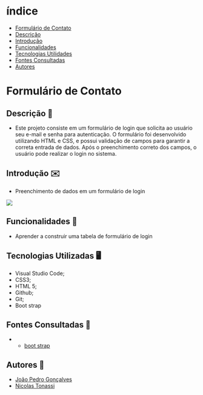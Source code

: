 # índice

* [Formulário de Contato](#form-contato)
* [Descrição](#descrição)
* [Introdução](#introdução)
* [Funcionalidades](#funcionalidades)
* [Tecnologias Utilidades](#tecnologias-utilizadas)
* [Fontes Consultadas](#fontes-consultadas)
* [Autores](#autores)

# Formulário de Contato

## Descrição 📖
- Este projeto consiste em um formulário de login que solicita ao usuário seu e-mail e senha para autenticação. O formulário foi desenvolvido utilizando HTML e CSS, e possui validação de campos para garantir a correta entrada de dados. Após o preenchimento correto dos campos, o usuário pode realizar o login no sistema.

## Introdução ✉️
- Preenchimento de dados em um formulário de login  

<img src="img/form-Login.png">

## Funcionalidades 🧠
- Aprender a construir uma tabela de formulário de login

## Tecnologias Utilizadas 🖥️
- Visual Studio Code;
- CSS3;
- HTML 5;
- Github;
- Git;
- Boot strap

## Fontes Consultadas 🔗
- - [boot strap](https://getbootstrap.com/)

## Autores 👥
- [João Pedro Gonçalves](https://github.com/s-pedro13)
- [Nicolas Tonassi](https://github.com/nicolas-tonassi)
